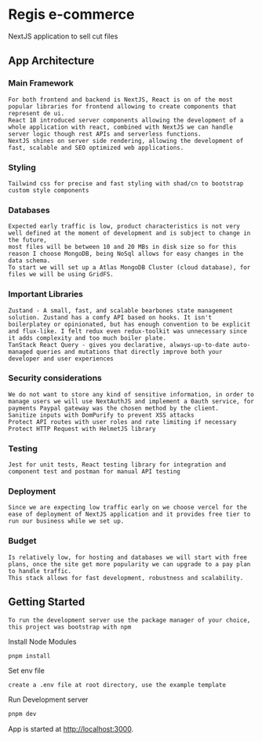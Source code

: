 # Regis e-commerce

NextJS application to sell cut files

## App Architecture

### Main Framework

    For both frontend and backend is NextJS, React is on of the most popular libraries for frontend allowing to create components that represent de ui.
    React 18 introduced server components allowing the development of a whole application with react, combined with NextJS we can handle server logic though rest APIs and serverless functions.
    NextJS shines on server side rendering, allowing the development of fast, scalable and SEO optimized web applications.

### Styling

    Tailwind css for precise and fast styling with shad/cn to bootstrap custom style components

### Databases

    Expected early traffic is low, product characteristics is not very well defined at the moment of development and is subject to change in the future,
    most files will be between 10 and 20 MBs in disk size so for this reason I choose MongoDB, being NoSql allows for easy changes in the data schema.
    To start we will set up a Atlas MongoDB Cluster (cloud database), for files we will be using GridFS.

### Important Libraries

    Zustand - A small, fast, and scalable bearbones state management solution. Zustand has a comfy API based on hooks. It isn't boilerplatey or opinionated, but has enough convention to be explicit and flux-like. I felt redux even redux-toolkit was unnecessary since it adds complexity and too much boiler plate.
    TanStack React Query - gives you declarative, always-up-to-date auto-managed queries and mutations that directly improve both your developer and user experiences

### Security considerations

    We do not want to store any kind of sensitive information, in order to manage users we will use NextAuthJS and implement a 0auth service, for payments Paypal gateway was the chosen method by the client.
    Sanitize inputs with DomPurify to prevent XSS attacks
    Protect API routes with user roles and rate limiting if necessary
    Protect HTTP Request with HelmetJS library

### Testing

    Jest for unit tests, React testing library for integration and component test and postman for manual API testing

### Deployment

    Since we are expecting low traffic early on we choose vercel for the ease of deployment of NextJS application and it provides free tier to run our business while we set up.

### Budget

    Is relatively low, for hosting and databases we will start with free plans, once the site get more popularity we can upgrade to a pay plan to handle traffic.
    This stack allows for fast development, robustness and scalability.

## Getting Started

    To run the development server use the package manager of your choice, this project was bootstrap with npm

Install Node Modules

```bash
pnpm install
```

Set env file

    create a .env file at root directory, use the example template

Run Development server

```bash
pnpm dev
```

App is started at [http://localhost:3000](http://localhost:3000).
